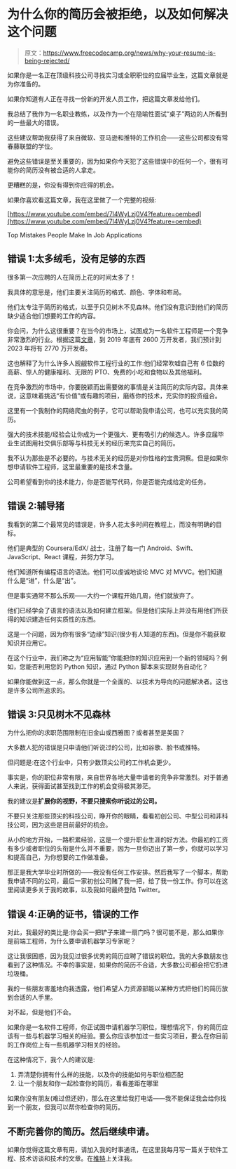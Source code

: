 # 为什么你的简历会被拒绝，以及如何解决这个问题

> 原文：<https://www.freecodecamp.org/news/why-your-resume-is-being-rejected/>

如果你是一名正在顶级科技公司寻找实习或全职职位的应届毕业生，这篇文章就是为你准备的。

如果你知道有人正在寻找一份新的开发人员工作，把这篇文章发给他们。

我总结了我作为一名职业教练，以及作为一个在隐喻性面试“桌子”两边的人所看到的一些最大的错误。

这些建议帮助我获得了来自微软、亚马逊和推特的工作机会——这些公司都没有常春藤联盟的学位。

避免这些错误是至关重要的，因为如果你今天犯了这些错误中的任何一个，很有可能你的简历没有被合适的人拿走。

更糟糕的是，你没有得到你应得的机会。

如果你喜欢看这篇文章，我在这里做了一个完整的视频:

[https://www.youtube.com/embed/7l4WyLzj0V4?feature=oembed](https://www.youtube.com/embed/7l4WyLzj0V4?feature=oembed)

Top Mistakes People Make In Job Applications

## 错误 1:太多绒毛，没有足够的东西

很多第一次应聘的人在简历上花的时间太多了！

我具体的意思是，他们主要关注简历的格式、颜色、字体和布局。

他们太专注于简历的格式，以至于只见树木不见森林。他们没有意识到他们的简历缺少适合他们想要的工作的内容。

你会问，为什么这很重要？在当今的市场上，试图成为一名软件工程师是一个竞争非常激烈的行业。根据这篇[文章](https://www.daxx.com/blog/development-trends/number-software-developers-world)，到 2019 年底有 2600 万开发者，我们预计到 2023 年将有 2770 万开发者。

这也解释了为什么许多人觊觎软件工程行业的工作:他们经常吹嘘自己有 6 位数的高薪、惊人的健康福利、无限的 PTO、免费的小吃和食物以及其他福利。

在竞争激烈的市场中，你要脱颖而出需要做的事情是关注简历的实际内容。具体来说，这意味着挑选“有价值”或有趣的项目，磨练你的技术，充实你的投资组合。

这里有一个我制作的网络爬虫的例子，它可以帮助我申请公司，也可以充实我的简历。

强大的技术技能/经验会让你成为一个更强大、更有吸引力的候选人。许多应届毕业生试图用社交俱乐部等与科技无关的经历来充实自己的简历。

我不认为那些是不必要的。与技术无关的经历是对你性格的宝贵洞察。但是如果你想申请软件工程师，这里最重要的是技术含量。

公司希望看到你的技术能力，你是否能写代码，你是否能完成给定的任务。

## 错误 2:辅导猪

我看到的第二个最常见的错误是，许多人花太多时间在教程上，而没有明确的目标。

他们是典型的 Coursera/EdX/ <insert-any-online-academy-here>战士，注册了每一门 Android、Swift、JavaScript、React 课程，并努力学习。</insert-any-online-academy-here>

他们知道所有编程语言的语法。他们可以虔诚地谈论 MVC 对 MVVC。他们知道什么是“进”，什么是“出”。

但是事实通常不那么乐观——大约一个课程开始几周，他们就放弃了。

他们已经学会了语言的语法以及如何建立框架。但是他们实际上并没有用他们所获得的知识建造任何实质性的东西。

这是一个问题，因为你有很多“边缘”知识(很少有人知道的东西)。但是你不能获取知识并应用它。

在这个行业中，我们称之为“应用智能”你能把你的知识应用到一个新的领域吗？例如，您能否利用您的 Python 知识，通过 Python 脚本来实现财务自动化？

如果你能做到这一点，那么你就是一个全面的、以技术为导向的问题解决者。这也是许多公司所追求的。

## 错误 3:只见树木不见森林

为什么把你的求职范围限制在旧金山或西雅图？或者甚至是美国？

大多数人犯的错误是只申请他们听说过的公司，比如谷歌、脸书或推特。

但问题是:在这个行业中，只有少数顶尖公司的工作机会更少。

事实是，你的职位非常有限，来自世界各地大量申请者的竞争非常激烈。对于普通人来说，获得面试甚至找到工作的机会变得极其渺茫。

我的建议是**扩展你的视野，不要只搜索你听说过的公司。**

不要只关注那些顶尖的科技公司，睁开你的眼睛，看看初创公司、中型公司和非科技公司，因为这些是目前最好的机会。

从小的地方开始，一路积累经验，这是一个提升职业生涯的好方法。你最初的工资有多少或者职位的头衔是什么并不重要，因为一旦你迈出了第一步，你就可以学习和提高自己，为你想要的工作做准备。

那正是我大学毕业时所做的——我没有任何工作安排。然后我写了一个脚本，帮助我申请不同的公司，最后一家初创公司赌了我一把，给了我一份工作。你可以在这里阅读更多关于我的故事，以及我如何最终登陆 Twitter。

## 错误 4:正确的证书，错误的工作

对此，我最好的类比是:你会买一把铲子来建一扇门吗？很可能不是，那么如果你是前端工程师，为什么要申请机器学习专家呢？

这让我很困惑，因为我见过很多优秀的简历应聘了错误的职位。我的大多数朋友也看到了这种情况。不幸的事实是，如果你的简历不合适，大多数公司都会把它扔进垃圾桶。

我的一些朋友害羞地向我透露，他们希望人力资源部能以某种方式把他们的简历放到合适的人手里。

对不起，但是他们不会。

如果你是一名软件工程师，你正试图申请机器学习职位，理想情况下，你的简历应该有一些与机器学习相关的经验。要么你应该参加过一些实习项目，要么在你目前的工作岗位上有一些机器学习相关的经验。

在这种情况下，我个人的建议是:

1.  弄清楚你拥有什么样的技能，以及你的技能如何与职位相匹配
2.  让一个朋友和你一起检查你的简历，看看差距在哪里

如果你没有朋友(难过但还好)，那么在这里给我打电话——我不能保证我会给你找到一个朋友，但我可以帮你检查你的简历。

## 不断完善你的简历。然后继续申请。

如果你觉得这篇文章有用，请加入我的时事通讯，在这里我每月写一篇关于软件工程、技术访谈和技术的文章。在[推特](https://twitter.com/zhiachong)上关注我。